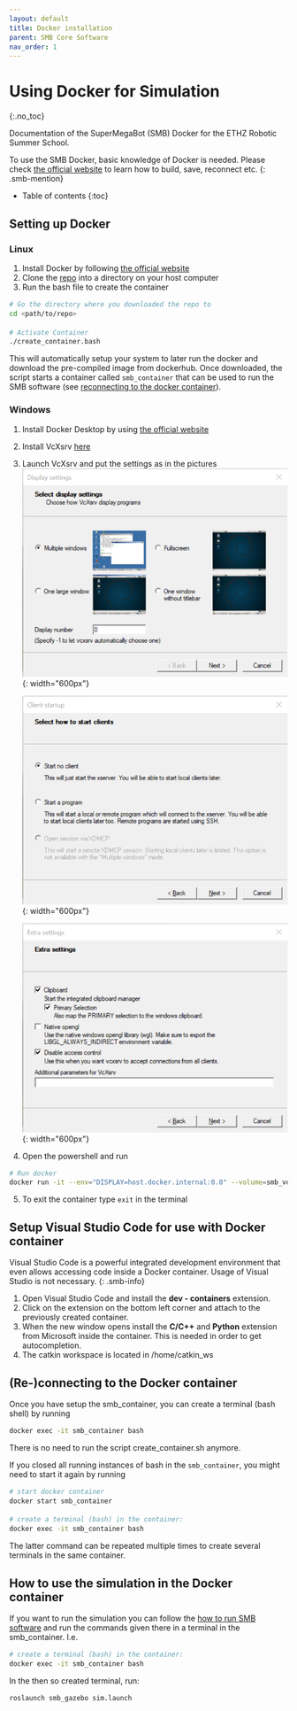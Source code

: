 ```yaml
---
layout: default
title: Docker installation
parent: SMB Core Software
nav_order: 1
---
```


# Using Docker for Simulation
{:.no_toc} 

Documentation of the SuperMegaBot (SMB) Docker for the ETHZ Robotic Summer School.

To use the SMB Docker, basic knowledge of Docker is needed. Please check [the official website](https://docs.docker.com) to learn how to build, save, reconnect etc.
{: .smb-mention}


* Table of contents
{:toc}

## Setting up Docker

### Linux
1. Install Docker by following [the official website](https://docs.docker.com/engine/install/)
2. Clone the [repo](https://github.com/ETHZ-RobotX/smb_docker/) into a directory on your host computer
3. Run the bash file to create the container

```bash
# Go the directory where you downloaded the repo to
cd <path/to/repo>

# Activate Container
./create_container.bash
```

This will automatically setup your system to later run the docker and download the pre-compiled image from dockerhub. Once downloaded, the script starts a container called `smb_container` that can be used to run the SMB software (see [reconnecting to the docker container](#reconnecting-to-the-docker-container)).


### Windows

1. Install Docker Desktop by using [the official website](https://docs.docker.com/desktop/windows/install/)
2. Install VcXsrv [here](https://sourceforge.net/projects/vcxsrv/)
3. Launch VcXsrv and put the settings as in the pictures
   ![setup 1](../images/docker_setup_1.png){: width="600px"}

   ![setup 2](../images/docker_setup_2.png){: width="600px"}

   ![setup 3](../images/docker_setup_3.png){: width="600px"}

4. Open the powershell and run

```bash
# Run docker
docker run -it --env="DISPLAY=host.docker.internal:0.0" --volume=smb_volume:/home/catkin_ws/src --net=host --name smb_container ethzrobotx/smb_docker bash
```

5. To exit the container type `exit` in the terminal

## Setup Visual Studio Code for use with Docker container

Visual Studio Code is a powerful integrated development environment that even allows accessing code inside a Docker container.
Usage of Visual Studio is not necessary.
{: .smb-info}

1. Open Visual Studio Code and install the **dev - containers** extension.
2. Click on the extension on the bottom left corner and attach to the previously created container.
3. When the new window opens install the **C/C++** and **Python** extension from Microsoft inside the container. This is needed in order to get autocompletion.
4. The catkin workspace is located in /home/catkin_ws

## (Re-)connecting to the Docker container

Once you have setup the smb_container, you can create a terminal (bash shell) by running

```bash
docker exec -it smb_container bash
```

There is no need to run the script create_container.sh anymore. 

If you closed all running instances of bash in the `smb_container`, you might need to start it again by running

```bash
# start docker container
docker start smb_container

# create a terminal (bash) in the container:
docker exec -it smb_container bash
```

The latter command can be repeated multiple times to create several terminals in the same container.

## How to use the simulation in the Docker container

If you want to run the simulation you can follow the [how to run SMB software](HowToRunSoftware.md) and run the commands given there in a terminal in the smb_container. I.e.

```bash
# create a terminal (bash) in the container:
docker exec -it smb_container bash
```

In the then so created terminal, run:

```bash
roslaunch smb_gazebo sim.launch
```
